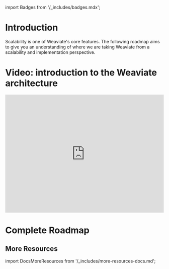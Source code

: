 <!-- ---
layout: layout-documentation
solution: weaviate
sub-menu: Roadmap
title: Architectural roadmap
description: Weaviate's architectural roadmap
tags: ['architecture', 'roadmap']
sidebar_position: 2
open-graph-type: article
toc: true
redirect_from:
    - /docs/weaviate/architecture/roadmap.html
--- -->
import Badges from '/_includes/badges.mdx';

<Badges/>

<!-- style for roadmap table -->
<!-- <style>
.roadmap-table td {
  padding: 0
}
.roadmap-table-img {
    width: 120px;
    background-size: 90px;
    background-repeat: no-repeat;
}
</style> -->

# Introduction

Scalability is one of Weaviate's core features. The following roadmap aims to give you an understanding of where we are taking Weaviate from a scalability and implementation perspective.

# Video: introduction to the Weaviate architecture

<iframe width="100%" height="375" src="https://www.youtube.com/embed/6hdEJdHWXRE" frameborder="0" allow="accelerometer; autoplay; clipboard-write; encrypted-media; gyroscope; picture-in-picture" allowfullscreen></iframe>

# Complete Roadmap

<!-- <table class="roadmap-table">
  <tr>
    <td rowspan="3" class="roadmap-table-img" style="background-image: url('/img/roadmap-1.svg');"></td>
    <td>
      <b>HNSW Performance Boosts</b>
    </td>
  </tr>
  <tr>
    <td>
      <i>status: done in <a href="https://github.com/semi-technologies/weaviate/releases/tag/v1.4.0">v1.4.0</a></i>
    </td>
  </tr>
  <tr>
    <td>
      Hardware-acceleration and efficiency improvements reduce the time it takes to perform a vector search or index into the vector index by up to 50%.
    </td>
  </tr>
</table>

<table class="roadmap-table">
  <tr>
    <td rowspan="3" class="roadmap-table-img" style="background-image: url('/img/roadmap-2.svg');"></td>
    <td>
      <b>LSM Tree Migration</b>
    </td>
  </tr>
  <tr>
    <td>
      <i>status: done in <a href="https://github.com/semi-technologies/weaviate/releases/tag/v1.5.0">v1.5.0</a></i>
    </td>
  </tr>
  <tr>
    <td>

    The way that objects and the inverted index are stored within Weaviate are migrated from a <a href="https://en.wikipedia.org/wiki/B%2B_tree">B+Tree</a>-based approach to an <a href="https://en.wikipedia.org/wiki/Log-structured_merge-tree">LSM-Tree</a> approach. This can speed up import times up to 50%. Also addresses import times degrading over time.

    </td>
  </tr>
</table>

<table class="roadmap-table">
  <tr>
    <td rowspan="3" class="roadmap-table-img" style="background-image: url('/img/roadmap-3.svg');"></td>
    <td>
      <b>Multi-shard indices</b>
    </td>
  </tr>
  <tr>
    <td>
      <i>status: done, to be released with next milestone</i>

    </td>
  </tr>
  <tr>
    <td>
      A monolithic index (one index per class) can be broken up into smaller independent shards. This allows utilizing resources on large (single) machines better and allows for tweaking storage settings for specific large-scale cases.
    </td>
  </tr>
</table>

<table class="roadmap-table">
  <tr>
    <td rowspan="3" class="roadmap-table-img" style="background-image: url('/img/roadmap-4.svg');"></td>
    <td>
      <b>Horizontal Scalability without replication</b>
    </td>
  </tr>
  <tr>
    <td>
      <i>status: done, released in v1.8.0</i>
    </td>
  </tr>
  <tr>
    <td>
      An index, comprised of many shards, can be distributed among multiple nodes. A search will touch multiple shards on multiple nodes and combine the results. Major benefit: If a use case does not fit on a single node, you can use *n* nodes to achieve *n* times the use case size. At this point every node in the cluster is still a potential single point of failure.
    </td>
  </tr>
</table>

<table class="roadmap-table">
  <tr>
    <td rowspan="3" class="roadmap-table-img" style="background-image: url('/img/roadmap-5.svg');"></td>
    <td>
      <b>Replication shards distributed across nodes</b>
    </td>
  </tr>
  <tr>
    <td>
      <i>status: in progress (<a href="https://github.com/semi-technologies/weaviate/milestone/21">follow on GitHub</a>)</i>
    </td>
  </tr>
  <tr>
    <td>  
      A node can contain shards which are already present on other nodes as well. This means if a node goes down, another node can take up the load without the loss of availability or data. Note that the design plans for a leaderless replication, so there is no distinction between primary and secondary shards. Removes all single point of failures.
    </td>
  </tr>
</table>

<table class="roadmap-table">
  <tr>
    <td rowspan="3" class="roadmap-table-img" style="background-image: url('/img/roadmap-6.svg');"></td>
    <td>
      <b>Dynamic scaling</b>
    </td>
  </tr>
  <tr>
    <td>
      <i>pending</i>
    </td>
  </tr>
  <tr>
    <td>
      Instead of starting out with a cluster with *n* nodes, the cluster size can be increased or shrunk at runtime. Weaviate automatically distributes the existing shards accordingly.
    </td>
  </tr>
</table>

# Download the Roadmap

<a href="/img/timeline_Weaviate_architecture_isometric.jpg" rel="Weaviate vector search engine Architecture Roadmap" target="_blank">
  You can download the complete roadmap (as an image) here too
</a> -->

## More Resources

import DocsMoreResources from '/_includes/more-resources-docs.md';

<DocsMoreResources />





